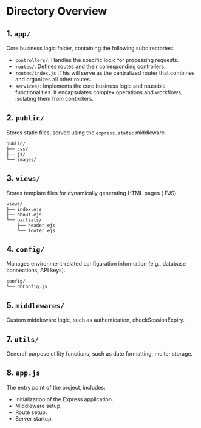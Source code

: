 # Directory Overview

## 1. `app/`

Core business logic folder, containing the following subdirectories:

- `controllers/`: Handles the specific logic for processing requests.
- `routes/`: Defines routes and their corresponding controllers.
- `routes/index.js` :This will serve as the centralized router that combines and organizes all other routes.
- `services/`: Implements the core business logic and reusable functionalities. It encapsulates complex operations and workflows, isolating them from controllers.

## 2. `public/`

Stores static files, served using the `express.static` middleware.

```
public/
├── css/
├── js/
└── images/
```

## 3. `views/`

Stores template files for dynamically generating HTML pages ( EJS).

```
views/
├── index.ejs
├── about.ejs
└── partials/
    ├── header.ejs
    └── footer.ejs
```

## 4. `config/`

Manages environment-related configuration information (e.g., database connections, API keys).

```
config/
└── dbConfig.js
```

## 5. `middlewares/`

Custom middleware logic, such as authentication, checkSessionExpiry.

## 7. `utils/`

General-purpose utility functions, such as date formatting, multer storage.

## 8. `app.js`

The entry point of the project, includes:

- Initialization of the Express application.
- Middleware setup.
- Route setup.
- Server startup.

